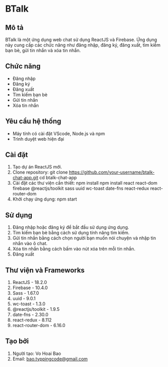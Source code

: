# BTalk

## Mô tả
BTalk là một ứng dụng web chat sử dụng ReactJS và Firebase. 
Ứng dụng này cung cấp các chức năng như đăng nhập, đăng ký, đăng xuất, tìm kiếm bạn bè, gửi tin nhắn và xóa tin nhắn.

## Chức năng
* Đăng nhập
* Đăng ký
* Đăng xuất
* Tìm kiếm bạn bè
* Gửi tin nhắn
* Xóa tin nhắn

## Yêu cầu hệ thống
* Máy tính có cài đặt VScode, Node.js và npm
* Trình duyệt web hiện đại

## Cài đặt
1. Tạo dự án ReactJS mới.
2. Clone repository:
    git clone https://github.com/your-username/btalk-chat-app.git
    cd btalk-chat-app
3. Cài đặt các thư viện cần thiết:
    npm install
    npm install react react-dom firebase @reactjs/toolkit sass uuid wc-toast date-fns react-redux react-router-dom
4. Khởi chạy ứng dụng:
    npm start

## Sử dụng
1. Đăng nhập hoặc đăng ký để bắt đầu sử dụng ứng dụng.
2. Tìm kiếm bạn bè bằng cách sử dụng tính năng tìm kiếm.
3. Gửi tin nhắn bằng cách chọn người bạn muốn nói chuyện và nhập tin nhắn vào ô chat.
4. Xóa tin nhắn bằng cách bấm vào nút xóa trên mỗi tin nhắn.
5. Đăng xuất

## Thư viện và Frameworks
1. ReactJS - 18.2.0
2. Firebase - 10.4.0
3. Sass - 1.67.0
4. uuid - 9.0.1
5. wc-toast - 1.3.0
6. @reactjs/toolkit - 1.9.5
7. date-fns - 2.30.0
8. react-redux - 8.112
10. react-router-dom - 6.16.0

## Tạo bởi
1. Người tạo: Vo Hoai Bao
2. Email: bao.typpingcode@gmail.com
